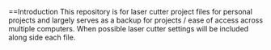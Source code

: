 ==Introduction
This repository is for laser cutter project files for personal projects and largely serves as a backup for projects / ease of access across multiple computers. When possible laser cutter settings will be included along side each file.

